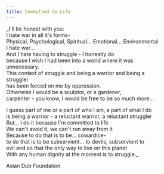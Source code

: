 ```yaml
---
title: Committed to Life
---
```


_I'll be honest with you:  
I hate war in all it's forms-  
Physical, Psychological, Spiritual... Emotional... Environmental  
I hate war...  
And I hate having to struggle - I honestly do  
because I wish I had been into a world where it was  
unnecessary.  
This context of struggle and being a warrior and being a  
struggler  
has been forced on me by oppression.  
Otherwise I would be a sculptor, or a gardener,  
carpenter - you know, I would be free to be so much more...

I guess part of me or a part of who I am, a part of what I do  
is being a warrior - a reluctant warrior, a reluctant struggler  
But... I do it because I'm committed to life  
We can't avoid it, we can't run away from it  
Because to do that is to be... cowardice-  
to do that is to be subservient... to devils, subservient to  
evil and so that the only way to live on this planet  
With any human dignity at the moment is to struggle._

Asian Dub Foundation

